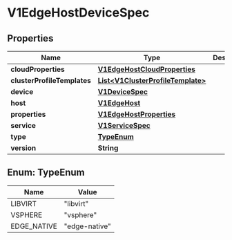 # V1EdgeHostDeviceSpec

## Properties
Name | Type | Description | Notes
------------ | ------------- | ------------- | -------------
**cloudProperties** | [**V1EdgeHostCloudProperties**](V1EdgeHostCloudProperties.md) |  |  [optional]
**clusterProfileTemplates** | [**List&lt;V1ClusterProfileTemplate&gt;**](V1ClusterProfileTemplate.md) |  |  [optional]
**device** | [**V1DeviceSpec**](V1DeviceSpec.md) |  |  [optional]
**host** | [**V1EdgeHost**](V1EdgeHost.md) |  |  [optional]
**properties** | [**V1EdgeHostProperties**](V1EdgeHostProperties.md) |  |  [optional]
**service** | [**V1ServiceSpec**](V1ServiceSpec.md) |  |  [optional]
**type** | [**TypeEnum**](#TypeEnum) |  |  [optional]
**version** | **String** |  |  [optional]

<a name="TypeEnum"></a>
## Enum: TypeEnum
Name | Value
---- | -----
LIBVIRT | &quot;libvirt&quot;
VSPHERE | &quot;vsphere&quot;
EDGE_NATIVE | &quot;edge-native&quot;
